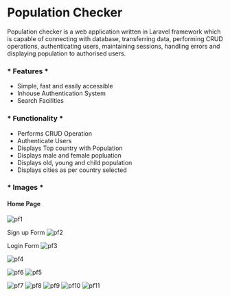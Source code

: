 
# Population Checker

Population checker is a web application written in Laravel framework which is capable of connecting with database, transferring data, performing CRUD operations, authenticating users, maintaining sessions, handling errors and displaying population to authorised users.

### * Features *
- Simple, fast and easily accessible
- Inhouse Authentication System
- Search Facilities

### * Functionality *
- Performs CRUD Operation
- Authenticate Users
- Displays Top country with Population
- Displays male and female popluation 
- Displays old, young and child population
- Displays cities as per country selected

###  * Images *
#### Home Page
 ![pf1](https://github.com/Saurav-Dahal/population-checker/assets/59647255/a2a540fa-db8c-4061-b882-af7cad35d6c7)
 
Sign up Form
![pf2](https://github.com/Saurav-Dahal/population-checker/assets/59647255/ca6bf8b9-6efd-451a-a6d0-b347dcf46274)

Login Form
![pf3](https://github.com/Saurav-Dahal/population-checker/assets/59647255/ad7319ba-439d-4dff-a9a0-485ed7fff4cc)

![pf4](https://github.com/Saurav-Dahal/population-checker/assets/59647255/15508bc4-914b-451d-a4cf-e6bc723f0288)


![pf6](https://github.com/Saurav-Dahal/population-checker/assets/59647255/8a28171d-b5e4-44fb-bf55-8bcfd2fb79fd)
![pf5](https://github.com/Saurav-Dahal/population-checker/assets/59647255/9680651d-0934-4499-9dcd-11aa5e6564e5)

![pf7](https://github.com/Saurav-Dahal/population-checker/assets/59647255/c84ce640-b538-4748-9364-1d07ce2b490e)
![pf8](https://github.com/Saurav-Dahal/population-checker/assets/59647255/3cba6d1f-db47-4930-97c4-485b5b07feac)
![pf9](https://github.com/Saurav-Dahal/population-checker/assets/59647255/fef18df2-85f0-4264-873f-689fa067540e)
![pf10](https://github.com/Saurav-Dahal/population-checker/assets/59647255/74bada6e-10e1-4f3d-87a5-e7d222b65b19)
![pf11](https://github.com/Saurav-Dahal/population-checker/assets/59647255/1d6bd1cc-b9e5-4e9e-a222-ddee6007e9cf)
